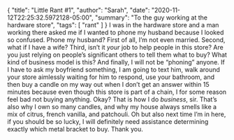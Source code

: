 {
    "title": "Little Rant #1",
    "author": "Sarah",
    "date": "2020-11-12T22:25:32.5972128-05:00",
    "summary": "To the guy working at the hardware store",
    "tags": [
        "rant"
    ]
}
I was in the hardware store and a man working there asked me if I wanted
to phone my husband because I looked so confused. Phone my husband?
First of all, I’m not even married. Second, what if I have a wife?
Third, isn’t it *your* job to help people in this store? Are you just
relying on people’s significant others to tell them what to buy? What
kind of business model is this? And finally, I will not be “phoning”
anyone. If I have to ask my boyfriend something, I am going to text him,
walk around your store aimlessly waiting for him to respond, use your
bathroom, and then buy a candle on my way out when I don’t get an answer
within 15 minutes because even though this store is part of a chain, I
for some reason feel bad not buying anything. Okay? That is how I do
*business*, sir. That’s also why I own so many candles, and why my house
always smells like a mix of citrus, french vanilla, and patchouli. Oh
but also next time I’m in here, if you should be so lucky, I will
definitely need assistance determining exactly which metal bracket to
buy. Thank you.
